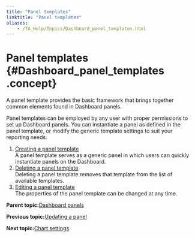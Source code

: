 ```yaml
--- 
title: "Panel templates"
linktitle: "Panel templates"
aliases: 
    - /TA_Help/Topics/Dashboard_panel_templates.html
---
```

# Panel templates {#Dashboard_panel_templates .concept}

A panel template provides the basic framework that brings together common elements found in Dashboard panels.

Panel templates can be employed by any user with proper permissions to set up Dashboard panels. You can instantiate a panel as defined in the panel template, or modify the generic template settings to suit your reporting needs.

1.  [Creating a panel template](../../TA_Help/Topics/Dashboard_create_panel_template.html)  
A panel template serves as a generic panel in which users can quickly instantiate panels on the Dashboard.
2.  [Deleting a panel template](../../TA_Help/Topics/Dashboard_delete_panel_template.html)  
Deleting a panel template removes that template from the list of available templates.
3.  [Editing a panel template](../../TA_Help/Topics/Dashboard_edit_panel_template.html)  
The properties of the panel template can be changed at any time.

**Parent topic:**[Dashboard panels](../../TA_Help/Topics/Dashboard_panels.html)

**Previous topic:**[Updating a panel](../../TA_Help/Topics/Dashboard_update_panel.html)

**Next topic:**[Chart settings](../../TA_Help/Topics/Dashboard_chart.html)

